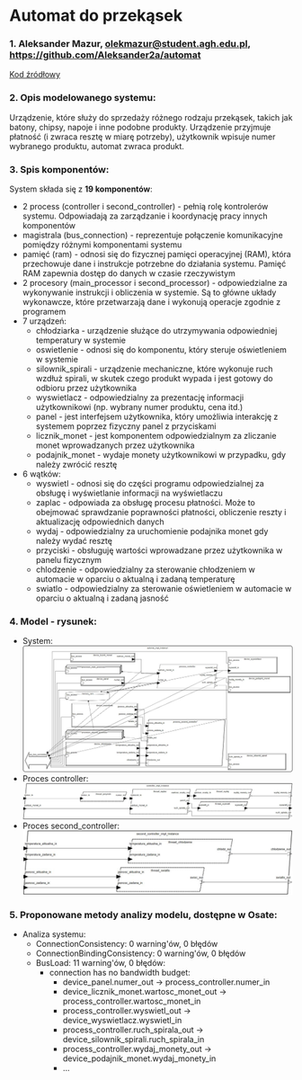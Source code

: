 # Automat do przekąsek
### 1. Aleksander Mazur, olekmazur@student.agh.edu.pl, https://github.com/Aleksander2a/automat
[Kod źródłowy](https://github.com/Aleksander2a/automat/blob/main/automat/automat.aadl)
### 2. Opis modelowanego systemu:
Urządzenie, które służy do sprzedaży różnego rodzaju przekąsek, takich jak batony, chipsy, napoje i inne podobne produkty. Urządzenie przyjmuje płatność (i zwraca resztę w miarę potrzeby), użytkownik wpisuje numer wybranego produktu, automat zwraca produkt.
### 3. Spis komponentów:
System składa się z **19 komponentów**:
 - 2 process (controller i second_controller) - pełnią rolę kontrolerów systemu. Odpowiadają za zarządzanie i koordynację pracy innych komponentów
 - magistrala (bus_connection) - reprezentuje połączenie komunikacyjne pomiędzy różnymi komponentami systemu
 - pamięć (ram) - odnosi się do fizycznej pamięci operacyjnej (RAM), która przechowuje dane i instrukcje potrzebne do działania systemu. Pamięć RAM zapewnia dostęp do danych w czasie rzeczywistym
 - 2 procesory (main_processor i second_processor) - odpowiedzialne za wykonywanie instrukcji i obliczenia w systemie. Są to główne układy wykonawcze, które przetwarzają dane i wykonują operacje zgodnie z programem
 - 7 urządzeń:
   - chłodziarka - urządzenie służące do utrzymywania odpowiedniej temperatury w systemie
   - oswietlenie - odnosi się do komponentu, który steruje oświetleniem w systemie
   - silownik_spirali - urządzenie mechaniczne, które wykonuje ruch wzdłuż spirali, w skutek czego produkt wypada i jest gotowy do odbioru przez użytkownika
   - wyswietlacz - odpowiedzialny za prezentację informacji użytkownikowi (np. wybrany numer produktu, cena itd.)
   - panel - jest interfejsem użytkownika, który umożliwia interakcję z systemem poprzez fizyczny panel z przyciskami
   - licznik_monet - jest komponentem odpowiedzialnym za zliczanie monet wprowadzanych przez użytkownika
   - podajnik_monet - wydaje monety użytkownikowi w przypadku, gdy należy zwrócić resztę
 - 6 wątków:
   - wyswietl - odnosi się do części programu odpowiedzialnej za obsługę i wyświetlanie informacji na wyświetlaczu
   - zaplac - odpowiada za obsługę procesu płatności. Może to obejmować sprawdzanie poprawności płatności, obliczenie reszty i aktualizację odpowiednich danych
   - wydaj - odpowiedzialny za uruchomienie podajnika monet gdy należy wydać resztę
   - przyciski - obsługuję wartości wprowadzane przez użytkownika w panelu fizycznym
   - chlodzenie - odpowiedzialny za sterowanie chłodzeniem w automacie w oparciu o aktualną i zadaną temperaturę
   - swiatlo - odpowiedzialny za sterowanie oświetleniem w automacie w oparciu o aktualną i zadaną jasność
### 4. Model - rysunek:
 - System:![automat](https://github.com/Aleksander2a/automat/blob/main/automat_system.jpg)
 - Proces controller:![controller](https://github.com/Aleksander2a/automat/blob/main/controller.jpg)
 - Proces second_controller:![second_controller](https://github.com/Aleksander2a/automat/blob/main/second_controller.jpg)
### 5. Proponowane metody analizy modelu, dostępne w Osate:
 - Analiza systemu:
   - ConnectionConsistency: 0 warning'ów, 0 błędów
   - ConnectionBindingConsistency: 0 warning'ów, 0 błędów
   - BusLoad: 11 warning'ów, 0 błędów:
     - connection has no bandwidth budget:
       - device_panel.numer_out → process_controller.numer_in
       - device_licznik_monet.wartosc_monet_out → process_controller.wartosc_monet_in
       - process_controller.wyswietl_out → device_wyswietlacz.wyswietl_in
       - process_controller.ruch_spirala_out → device_silownik_spirali.ruch_spirala_in
       - process_controller.wydaj_monety_out → device_podajnik_monet.wydaj_monety_in
       - ...
